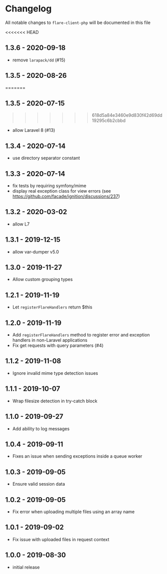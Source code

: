 # Changelog

All notable changes to `flare-client-php` will be documented in this file

<<<<<<< HEAD
## 1.3.6 - 2020-09-18

- remove `larapack/dd` (#15)

## 1.3.5 - 2020-08-26
=======
## 1.3.5 - 2020-07-15
>>>>>>> 618d5a84e3460e9d830f42d69dd19295c6b2cbbd

- allow Laravel 8 (#13)

## 1.3.4 - 2020-07-14

- use directory separator constant

## 1.3.3 - 2020-07-14

- fix tests by requiring symfony/mime
- display real exception class for view errors (see https://github.com/facade/ignition/discussions/237)

## 1.3.2 - 2020-03-02

- allow L7

## 1.3.1 - 2019-12-15

- allow var-dumper v5.0

## 1.3.0 - 2019-11-27

- Allow custom grouping types

## 1.2.1 - 2019-11-19

- Let `registerFlareHandlers` return $this

## 1.2.0 - 2019-11-19

- Add `registerFlareHandlers` method to register error and exception handlers in non-Laravel applications
- Fix get requests with query parameters (#4)

## 1.1.2 - 2019-11-08

- Ignore invalid mime type detection issues

## 1.1.1 - 2019-10-07

- Wrap filesize detection in try-catch block

## 1.1.0 - 2019-09-27

- Add ability to log messages

## 1.0.4 - 2019-09-11

- Fixes an issue when sending exceptions inside a queue worker

## 1.0.3 - 2019-09-05

- Ensure valid session data

## 1.0.2 - 2019-09-05

- Fix error when uploading multiple files using an array name

## 1.0.1 - 2019-09-02

- Fix issue with uploaded files in request context

## 1.0.0 - 2019-08-30

- initial release

